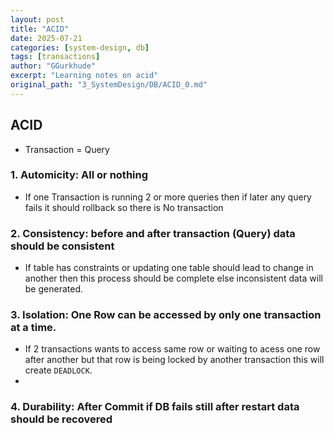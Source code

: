 ```yaml
---
layout: post
title: "ACID"
date: 2025-07-21
categories: [system-design, db]
tags: [transactions]
author: "GGurkhude"
excerpt: "Learning notes on acid"
original_path: "3_SystemDesign/DB/ACID_0.md"
---
```


## ACID
- Transaction = Query
### 1. Automicity: All or nothing
- If one Transaction is running 2 or more queries then if later any query fails it should rollback so there is No transaction
### 2. Consistency: before and after transaction (Query) data should be consistent
- If table has constraints or updating one table should lead to change in another then this process should be complete else inconsistent data will be generated.
### 3. Isolation:  One Row can be accessed by only one transaction at a time.
- If 2 transactions wants to access same row or waiting to acess one row after another but that row is being locked by another transaction this will create `DEADLOCK`.
- 
### 4. Durability: After Commit if DB fails still after restart data should be recovered